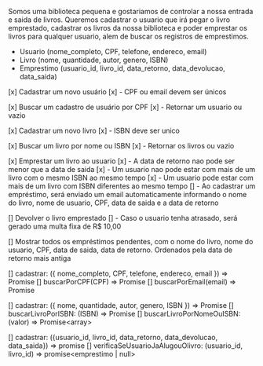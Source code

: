 <!-- Reuniao -->

Somos uma biblioteca pequena e gostariamos de controlar a nossa entrada e saida de livros. Queremos cadastrar o usuario que irá pegar
o livro emprestado, cadastrar os livros da nossa biblioteca e poder emprestar os livros para qualquer usuario, alem de buscar os registros de emprestimos.

<!-- Dados -->

- Usuario (nome_completo, CPF, telefone, endereco, email)
- Livro (nome, quantidade, autor, genero, ISBN)
- Emprestimo (usuario_id, livro_id, data_retorno, data_devolucao, data_saida)

<!-- UseCases (Regras de negócio) -->

[x] Cadastrar um novo usuário
[x] - CPF ou email devem ser únicos

[x] Buscar um cadastro de usuário por CPF
[x] - Retornar um usuario ou vazio

[x] Cadastrar um novo livro
[x] - ISBN deve ser unico

[x] Buscar um livro por nome ou ISBN
[x] - Retornar os livros ou vazio

[x] Emprestar um livro ao usuario
[x] - A data de retorno nao pode ser menor que a data de saida
[x] - Um usuario nao pode estar com mais de um livro com o mesmo ISBN ao mesmo tempo
[x] - Um usuario pode estar com mais de um livro com ISBN diferentes ao mesmo tempo
[] - Ao cadastrar um empréstimo, será enviado um email automaticamente informando o nome do livro, nome de usuario, CPF, data de saida e a data de retorno

[] Devolver o livro emprestado
[] - Caso o usuario tenha atrasado, será gerado uma multa fixa de R$ 10,00

[] Mostrar todos os empréstimos pendentes, com o nome do livro, nome do usuario, CPF, data de saida, data de retorno. Ordenados pela data de
retorno mais antiga

<!-- Estruturas -->

<!-- Usuarios Repository -->

[] cadastrar: ({ nome_completo, CPF, telefone, endereco, email }) => Promise<void>
[] buscarPorCPF(CPF) => Promise<boolean>
[] buscarPorEmail(email) => Promise<boolean>

<!-- Livros Repository -->

[] cadastrar: ({ nome, quantidade, autor, genero, ISBN }) => Promise<void>
[] buscarLivroPorISBN: (ISBN) => Promise<boolean>
[] buscarLivroPorNomeOuISBN: (valor) => Promise<array<Livro>>

<!-- Emprestimos Repository -->

[] cadastrar: ({usuario_id, livro_id, data_retorno, data_devolucao, data_saida}) => promise<void>
[] verificaSeUsuarioJaAlugouOlivro: (usuario_id, livro_id) => promise<emprestimo | null>
